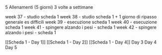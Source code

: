 5 Allenamenti (5 giorni)
3 volte a settimane

week 37 - studio scheda 1
week 38 - studio scheda 1 + 1 giorno di ripasso generale es difficili 
week 39 - esecuzione scheda 1
week 40 - esecuzione scheda 1
week 41 - spingere alzando i pesi - scheda 1 
week 42 - spingere alzando i pesi - scheda 1


[[Scheda 1 - Day 1]]
[[Scheda 1 - Day 2]]
[[Scheda 1 - Day 4]]
Day 3 
Day 4
Day 5

